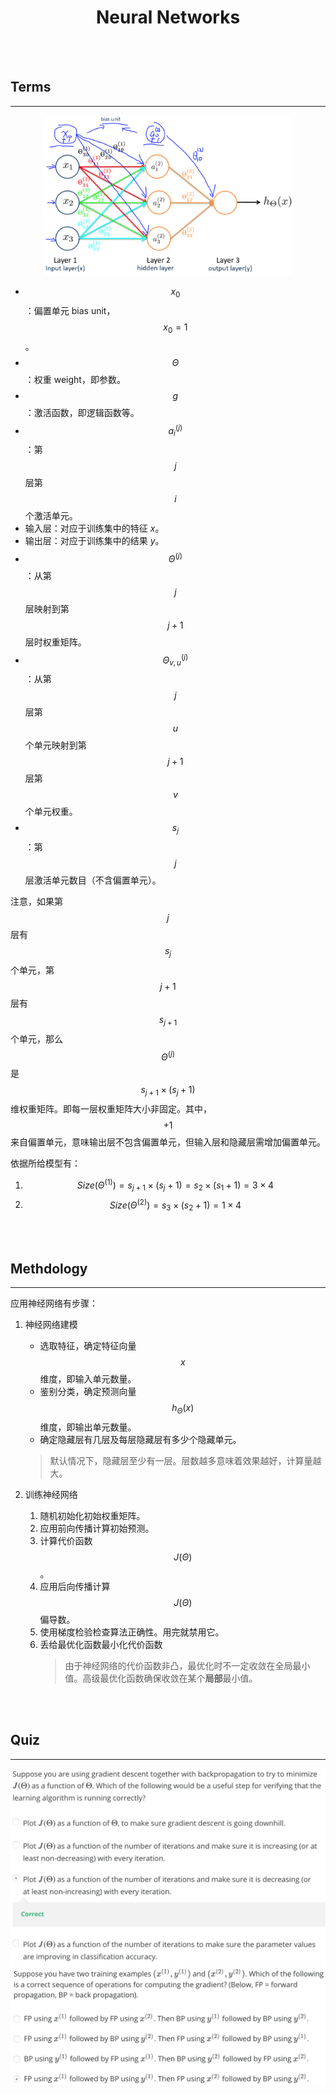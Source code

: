 # <center>Neural Networks</center>

<br></br>



## Terms
----
<p align="center">
  <img src="./Images/model1.png" width = "400"/>
</p>

- $$x_0​$$：偏置单元 bias unit，$$x_0​=1$$。
- $$\Theta$$：权重 weight，即参数。
- $$g​$$：激活函数，即逻辑函数等。
- $$a^{(j)}_i$$：第$$j$$层第$$i$$个激活单元。
- 输入层：对应于训练集中的特征 $x$。
- 输出层：对应于训练集中的结果 $y$。
- $$\Theta^{(j)}$$：从第$$j$$层映射到第$$j+1$$层时权重矩阵。
- $$\Theta^{(j)}_{v,u}$$：从第$$j$$层第$$u$$个单元映射到第$$j+1$$层第$$v$$个单元权重。
- $$s_j$$：第$$j$$层激活单元数目（不含偏置单元）。

注意，如果第$$j$$层有$$s_j$$个单元，第$$j+1$$层有$$s_{j+1}$$个单元，那么$$\Theta^{(j)}$$是$$s_{j+1} \times (s_j+1)$$维权重矩阵。即每一层权重矩阵大小非固定。其中，$$+1$$来自偏置单元，意味输出层不包含偏置单元，但输入层和隐藏层需增加偏置单元。

依据所给模型有：
1. $$Size(\Theta^{(1)})=s_{j+1} \times (s_j + 1) =s_2 \times (s_1 + 1) = 3 \times 4$$
2. $$Size(\Theta^{(2)})=s_3 \times (s_2 + 1) = 1 \times 4$$

<br></br>



## Methdology
----
应用神经网络有步骤：

1. 神经网络建模
   - 选取特征，确定特征向量$$x$$维度，即输入单元数量。
   - 鉴别分类，确定预测向量$$h_\Theta(x)$$维度，即输出单元数量。
   - 确定隐藏层有几层及每层隐藏层有多少个隐藏单元。

   > 默认情况下，隐藏层至少有一层。层数越多意味着效果越好，计算量越大。

2. 训练神经网络

   1. 随机初始化初始权重矩阵。
   2. 应用前向传播计算初始预测。
   3. 计算代价函数$$J(\Theta)$$。
   4. 应用后向传播计算$$J(\Theta)$$偏导数。
   5. 使用梯度检验检查算法正确性。用完就禁用它。
   6. 丢给最优化函数最小化代价函数
      > 由于神经网络的代价函数非凸，最优化时不一定收敛在全局最小值。高级最优化函数确保收敛在某个**局部**最小值。

<br></br>



## Quiz
----
![](./Images/quiz5.png)
![](./Images/quiz6.png)